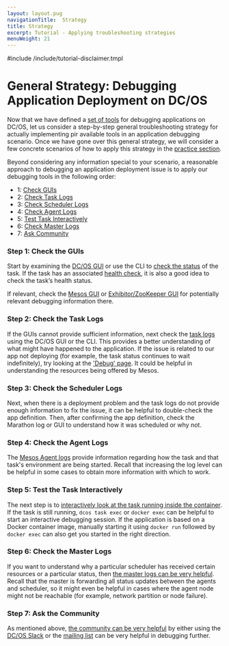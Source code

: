 ```yaml
---
layout: layout.pug
navigationTitle:  Strategy
title: Strategy
excerpt: Tutorial - Applying troubleshooting strategies
menuWeight: 21
---
```

#include /include/tutorial-disclaimer.tmpl

<a name=strategy></a>

# General Strategy: Debugging Application Deployment on DC/OS

Now that we have defined a [set of tools](/mesosphere/dcos/1.12/tutorials/dcos-debug/tools/) for debugging applications on DC/OS, let us consider a step-by-step general troubleshooting strategy for actually implementing pir available tools in an application debugging scenario. Once we have gone over this general strategy, we will consider a few concrete scenarios of how to apply this strategy in the [practice section](/mesosphere/dcos/1.12/tutorials/dcos-debug/scenarios/).

Beyond considering any information special to your scenario, a reasonable approach to debugging an application deployment issue is to apply our debugging tools in the following order:

<a name="tools"></a>

- 1: [Check GUIs](#GUI-strat)
- 2: [Check Task Logs](#task-strat)
- 3: [Check Scheduler Logs](#schedule-strat)
- 4: [Check Agent Logs](#agent-strat)
- 5: [Test Task Interactively](#interactive-strat)
- 6: [Check Master Logs](#master-strat)
- 7: [Ask Community](#community-strat)


<a name="GUI-strat"></a>

### Step 1: Check the GUIs

Start by examining the [DC/OS GUI](/mesosphere/dcos/1.12/gui/) or use the CLI to [check the status](/mesosphere/dcos/1.12/deploying-services/task-handling/) of the task. If the task has an associated [health check](/mesosphere/dcos/1.12/deploying-services/creating-services/health-checks/), it is also a good idea to check the task’s health status.

If relevant, check the [Mesos GUI](/mesosphere/dcos/1.12/tutorials/dcos-debug/tools/#mesos-ui) or [Exhibitor/ZooKeeper GUI](/mesosphere/dcos/1.12/tutorials/dcos-debug/tools/#zoo-ui) for potentially relevant debugging information there.

<a name="task-strat"></a>

### Step 2: Check the Task Logs

If the GUIs cannot provide sufficient information, next check the [task logs](/mesosphere/dcos/1.12/tutorials/dcos-debug/tools/#task-logs) using the DC/OS GUI or the CLI. This provides a better understanding of what might have happened to the application. If the issue is related to our app not deploying (for example, the task status continues to wait indefinitely), try looking at the ['Debug' page](/mesosphere/dcos/1.12/monitoring/debugging/gui-debugging/#debugging-page). It could be helpful in understanding the resources being offered by Mesos.

<a name="schedule-strat"></a>

### Step 3: Check the Scheduler Logs

Next, when there is a deployment problem and the task logs do not provide enough information to fix the issue, it can be helpful to double-check the app definition. Then, after confirming the app definition, check the Marathon log or GUI to understand how it was scheduled or why not.

<a name="agent-strat"></a>

### Step 4: Check the Agent Logs

The [Mesos Agent logs](/mesosphere/dcos/1.12/tutorials/dcos-debug/tools/#mesos-agent-logs) provide information regarding how the task and that task's environment are being started. Recall that increasing the log level can be helpful in some cases to obtain more information with which to work.

<a name="interactive-strat"></a>

### Step 5: Test the Task Interactively

The next step is to [interactively look at the task running inside the container](/mesosphere/dcos/1.12/tutorials/dcos-debug/tools/#interactive). If the task is still running, `dcos task exec` or `docker exec` can be helpful to start an interactive debugging session. If the application is based on a Docker container image, manually starting it using `docker run` followed by `docker exec` can also get you started in the right direction.

<a name="master-strat"></a>

### Step 6: Check the Master Logs

If you want to understand why a particular scheduler has received certain resources or a particular status, then [the master logs can be very helpful](/mesosphere/dcos/1.12/tutorials/dcos-debug/tools/#master-logs). Recall that the master is forwarding all status updates between the agents and scheduler, so it might even be helpful in cases where the agent node might not be reachable (for example, network partition or node failure).

<a name="community-strat"></a>

### Step 7:  Ask the Community

As mentioned above, [the community can be very helpful](/mesosphere/dcos/1.12/tutorials/dcos-debug/tools/#community) by either using the [DC/OS Slack](http://chat.dcos.io/?_ga=2.29995196.285985511.1525709518-600356888.1525372520) or the [mailing list](https://groups.google.com/a/dcos.io/forum/#!forum/users) can be very helpful in debugging further.
